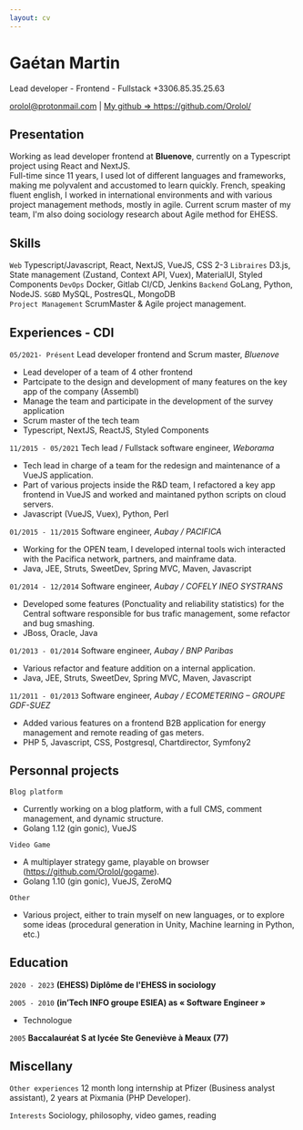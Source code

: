 ```yaml
---
layout: cv
---
```


# Gaétan Martin
Lead developer - Frontend - Fullstack
+3306.85.35.25.63

<div id="webaddress">
<a href="mailto:orolol@protonmail.com">orolol@protonmail.com</a>
| <a href="https://github.com/Orolol/">My github => https://github.com/Orolol/</a>
</div>

## Presentation

Working as lead developer frontend at **Bluenove**, currently on a Typescript project using React and NextJS.  
Full-time since 11 years, I used lot of different languages and frameworks, making me polyvalent and accustomed to learn quickly. French, speaking fluent english, I worked in international environments and with various project management methods, mostly in agile. Current scrum master of my team, I'm also doing sociology research about Agile method for EHESS.

## Skills

`Web` Typescript/Javascript, React, NextJS, VueJS, CSS 2-3
`Libraires` D3.js, State management (Zustand, Context API, Vuex), MaterialUI, Styled Components
`DevOps` Docker, Gitlab CI/CD, Jenkins 
`Backend` GoLang, Python, NodeJS.
`SGBD` MySQL, PostresQL, MongoDB  
`Project Management` ScrumMaster & Agile project management. 

## Experiences - CDI  

`05/2021- Présent`
Lead developer frontend and Scrum master, *Bluenove*  
* Lead developer of a team of 4 other frontend
* Partcipate to the design and development of many features on the key app of the company (Assembl)
* Manage the team and participate in the development of the survey application
* Scrum master of the tech team
* Typescript, NextJS, ReactJS, Styled Components  

`11/2015 - 05/2021`
Tech lead / Fullstack software engineer, *Weborama*  
* Tech lead in charge of a team for the redesign and maintenance of a VueJS application.
* Part of various projects inside the R&D team, I refactored a key app frontend in VueJS and worked and maintaned python scripts on cloud servers.
* Javascript (VueJS, Vuex), Python, Perl  

`01/2015 - 11/2015`
Software engineer, *Aubay / PACIFICA*  
* Working for the OPEN team, I developed internal tools wich interacted with the Pacifica network, partners, and mainframe data.
* Java, JEE, Struts, SweetDev, Spring MVC, Maven, Javascript  

`01/2014 - 12/2014`
Software engineer, *Aubay / COFELY INEO SYSTRANS*  
* Developed some features (Ponctuality and reliability statistics) for the Central software responsible for bus trafic management, some refactor and bug smashing.
* JBoss, Oracle, Java  

`01/2013 - 01/2014`
Software engineer, *Aubay / BNP Paribas*  
* Various refactor and feature addition on a internal application.
* Java, JEE, Struts, SweetDev, Spring MVC, Maven, Javascript  

`11/2011 - 01/2013` 
Software engineer, *Aubay / ECOMETERING – GROUPE GDF-SUEZ*  
* Added various features on a frontend B2B application for energy management and remote reading of gas meters.
* PHP 5, Javascript, CSS, Postgresql, Chartdirector, Symfony2  

## Personnal projects

`Blog platform`
* Currently working on a blog platform, with a full CMS, comment management, and dynamic structure.
* Golang 1.12 (gin gonic), VueJS

`Video Game`
* A multiplayer strategy game, playable on browser (https://github.com/Orolol/gogame).
* Golang 1.10 (gin gonic), VueJS, ZeroMQ

`Other`
* Various project, either to train myself on new languages, or to explore some ideas (procedural generation in Unity, Machine learning in Python, etc.)

## Education

`2020 - 2023`
__(EHESS) Diplôme de l'EHESS in sociology__

`2005 - 2010`
__(in’Tech INFO groupe ESIEA) as « Software Engineer »__

- Technologue

`2005`
__Baccalauréat S at lycée Ste Geneviève à Meaux (77)__

## Miscellany

`Other experiences`
12 month long internship at Pfizer (Business analyst assistant), 2 years at Pixmania (PHP Developer).  

`Interests`
Sociology, philosophy, video games, reading
